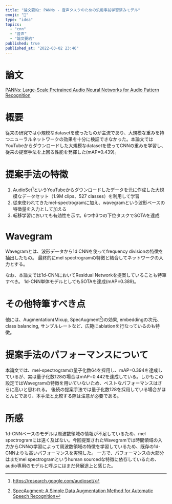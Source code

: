 ```yaml
---
title: "論文要約: PANNs - 音声タスクのための汎用事前学習済みモデル"
emoji: "🍳"
type: "idea"
topics:
  - "cnn"
  - "音声"
  - "論文要約"
published: true
published_at: "2022-03-02 23:46"
---
```


# 論文

[PANNs: Large-Scale Pretrained Audio Neural Networks for Audio Pattern Recognition](https://arxiv.org/abs/1912.10211)

# 概要

従来の研究では小規模なdatasetを使ったものが主流であり、大規模な重みを持つニューラルネットワークの効果を十分に検証できなかった。本論文ではYouTubeからダウンロードした大規模なdatasetを使ってCNNの重みを学習し、従来の提案手法を上回る性能を発揮した(mAP=0.439)。

# 提案手法の特徴

1. AudioSet[^1]というYouTubeからダウンロードしたデータを元に作成した大規模なデータセット（1.9M clips、527 classes）を利用して学習
2. 従来使われてきたmel-spectrogramに加え、wavegramという波形ベースの特徴量を入力として加える
3. 転移学習においても有効性を示す。6つ中3つの下位タスクでSOTAを達成

# Wavegram

Wavegramとは、波形データから1d CNNを使ってfrequency divisionの特徴を抽出したもの。
最終的にmel spectrogramの特徴と結合してネットワークの入力とする。

なお、本論文では1d-CNNにおいてResidual Networkを提案していることも特筆すべき。
1d-CNN単体モデルとしてもSOTAを達成(mAP=0.389)。

# その他特筆すべき点

他には、Augmentation(Mixup, SpecAugment[^2])の効果, embeddingの次元、class balancing, サンプルレートなど、広範にablationを行なっているのも特徴。

# 提案手法のパフォーマンスについて

本論文では、mel-spectrogramの量子化数64を採用し、mAP=0.394を達成しているが、実は量子化数128の場合はmAP=0.442を達成している。しかもこの設定ではWavegramの特徴を用いていないため、ベストなパフォーマンスはさらに高いと思われる。
後続の提案手法では量子化数128を採用している場合がほとんどであり、本手法と比較する際は注意が必要である。

# 所感

1d-CNNベースのモデルは周波数領域の情報が不足しているため、mel spectrogramには遠く及ばない。今回提案されたWavegramでは時間領域の入力からCNNの学習によって周波数領域の特徴を学習しているため、既存の1d-CNNよりも高いパフォーマンスを実現した。
一方で、パフォーマンスの大部分はまだmel spectrogramというhuman sourcedな特徴に依存しているため、audio専用のモデルと呼ぶにはまだ発展途上と感じた。

[^1]: https://research.google.com/audioset/
[^2]: [SpecAugment: A Simple Data Augmentation Method for Automatic Speech Recognition](https://arxiv.org/abs/1904.08779)
